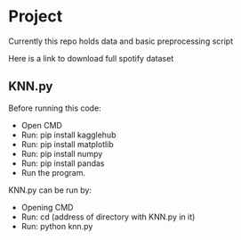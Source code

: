 # Project

Currently this repo holds data and basic preprocessing script

Here is a link to download full spotify dataset

## KNN.py

Before running this code:
- Open CMD
- Run: pip install kagglehub
- Run: pip install matplotlib
- Run: pip install numpy
- Run: pip install pandas
- Run the program.

KNN.py can be run by:
- Opening CMD
- Run: cd (address of directory with KNN.py in it)
- Run: python knn.py
